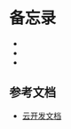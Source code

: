 # 备忘录

- 
- 
- 

## 参考文档

- [云开发文档](https://developers.weixin.qq.com/miniprogram/dev/wxcloud/basis/getting-started.html)

